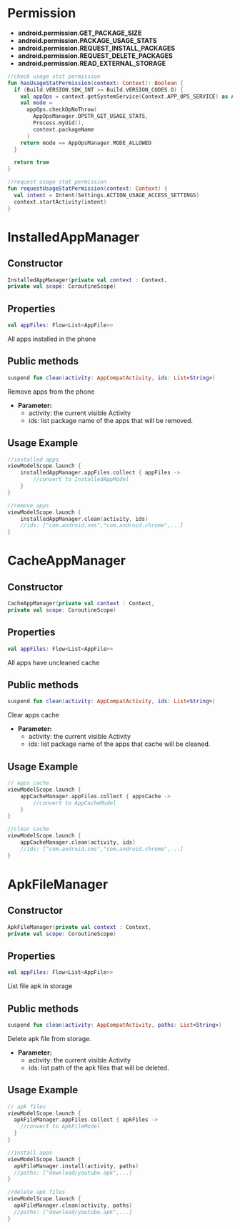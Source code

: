 # Permission

- **android.permission.GET_PACKAGE_SIZE**
- **android.permission.PACKAGE_USAGE_STATS**
- **android.permission.REQUEST_INSTALL_PACKAGES**
- **android.permission.REQUEST_DELETE_PACKAGES**
- **android.permission.READ_EXTERNAL_STORAGE**

```kotlin
//check usage stat permission
fun hasUsageStatPermission(context: Context): Boolean {
  if (Build.VERSION.SDK_INT >= Build.VERSION_CODES.O) {
    val appOps = context.getSystemService(Context.APP_OPS_SERVICE) as AppOpsManager
    val mode =
      appOps.checkOpNoThrow(
        AppOpsManager.OPSTR_GET_USAGE_STATS,
        Process.myUid(),
        context.packageName
      )
    return mode == AppOpsManager.MODE_ALLOWED
  }

  return true
}

//request usage stat permission
fun requestUsageStatPermission(context: Context) {
  val intent = Intent(Settings.ACTION_USAGE_ACCESS_SETTINGS)
  context.startActivity(intent)
}

```

# InstalledAppManager

## Constructor

````kotlin
InstalledAppManager(private val context : Context,
private val scope: CoroutineScope)
````

## Properties

```kotlin
val appFiles: Flow<List<AppFile>>
```

All apps installed in the phone

## Public methods

```kotlin
suspend fun clean(activity: AppCompatActivity, ids: List<String>)
```

Remove apps from the phone

- **Parameter:**
  - activity: the current visible Activity
  - ids: list package name of the apps that will be removed.

## Usage Example

```kotlin
//installed apps
viewModelScope.launch {
    installedAppManager.appFiles.collect { appFiles ->
        //convert to InstalledAppModel
    }
}

//remove apps
viewModelScope.launch {
    installedAppManager.clean(activity, ids)
    //ids: ["com.android.sms","com.android.chrome",...]
}

```

# CacheAppManager

## Constructor

```kotlin
CacheAppManager(private val context : Context,
private val scope: CoroutineScope)
```

## Properties

```kotlin
val appFiles: Flow<List<AppFile>>
```

All apps have uncleaned cache

## Public methods

```kotlin
suspend fun clean(activity: AppCompatActivity, ids: List<String>)

```

Clear apps cache

- **Parameter:**
  - activity: the current visible Activity
  - ids: list package name of the apps that cache will be cleaned.

## Usage Example

```kotlin
// apps cache
viewModelScope.launch {
    appCacheManager.appFiles.collect { appsCache ->
        //convert to AppCacheModel
    }
}

//clear cache
viewModelScope.launch {
    appCacheManager.clean(activity, ids)
    //ids: ["com.android.sms","com.android.chrome",...]
}
```

# ApkFileManager

## Constructor

```kotlin
ApkFileManager(private val context : Context,
private val scope: CoroutineScope)
```

## Properties

```kotlin
val appFiles: Flow<List<AppFile>>
```

List file apk in storage

## Public methods

```kotlin
suspend fun clean(activity: AppCompatActivity, paths: List<String>)
```

Delete apk file from storage.

- **Parameter:**
  - activity: the current visible Activity
  - ids: list path of the apk files that will be deleted.

## Usage Example

```kotlin
// apk files
viewModelScope.launch {
  apkFileManager.appFiles.collect { apkFiles ->
    //convert to ApkFileModel
  }
}

//install apps
viewModelScope.launch {
  apkFileManager.install(activity, paths)
  //paths: ["download/youtube.apk",...]
}

//delete apk files
viewModelScope.launch {
  apkFileManager.clean(activity, paths)
  //paths: ["download/youtube.apk",...]
}

```